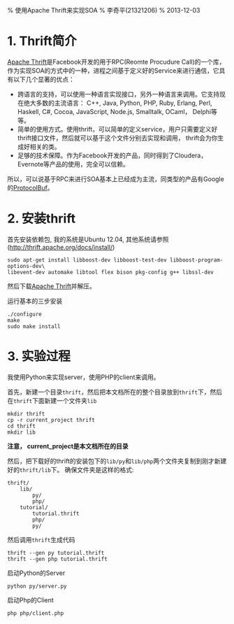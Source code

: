 % 使用Apache Thrift来实现SOA
% 李奇平(21321206)
% 2013-12-03

# 1. Thrift简介
[Apache Thrift](http://thrift.apache.org/)是Facebook开发的用于RPC(Reomte Procudure Call)的一个库，
作为实现SOA的方式中的一种，进程之间基于定义好的Service来进行通信，它具有以下几个显著的优点：

* 跨语言的支持，可以使用一种语言实现接口，另外一种语言来调用。它支持现在绝大多数的主流语言： C++, Java, Python, PHP, Ruby, Erlang, Perl, Haskell, C#, Cocoa, JavaScript, Node.js, Smalltalk, OCaml， Delphi等等。
* 简单的使用方式。使用thrift，可以简单的定义service，用户只需要定义好thrift接口文件，然后就可以基于这个文件分别去实现和调用，
thrift会为你生成好相关的类。
* 足够的技术保障。作为Facebook开发的产品，同时得到了Cloudera， Evernote等产品的使用，完全可以信赖。

所以，可以说基于RPC来进行SOA基本上已经成为主流，同类型的产品有Google的[ProtocolBuf](https://code.google.com/p/protobuf/)。

# 2. 安装thrift

首先安装依赖包, 我的系统是Ubuntu 12.04, 其他系统请参照(http://thrift.apache.org/docs/install/)

```
sudo apt-get install libboost-dev libboost-test-dev libboost-program-options-dev\
libevent-dev automake libtool flex bison pkg-config g++ libssl-dev 
```

然后下载[Apache Thrift](http://thrift.apache.org/download/)并解压。

运行基本的三步安装

```
./configure
make
sudo make install
```

# 3. 实验过程

我使用Python来实现server，使用PHP的client来调用。

首先，新建一个目录`thrift`，然后把本文档所在的整个目录放到`thrift`下，然后在`thrift`下面新建一个文件夹`lib`

```
mkdir thrift
cp -r current_project thrift
cd thrift
mkdir lib
```

**注意， current_project是本文档所在的目录**

然后，把下载好的thrift的安装包下的`lib/py`和`lib/php`两个文件夹复制到刚才新建好的`thrift/lib`下。
确保文件夹是这样的格式:

```
thrift/
    lib/
        py/
        php/
    tutorial/
        tutorial.thrift
        php/
        py/
```

然后调用`thrift`生成代码

```
thrift --gen py tutorial.thrift
thrift --gen php tutorial.thrift
```

启动Python的Server

```
python py/server.py
```

启动Php的Client

```
php php/client.php
```
